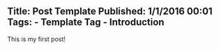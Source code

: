 Title: Post Template
Published: 1/1/2016 00:01
Tags:
    - Template Tag
    - Introduction
---
This is my first post!